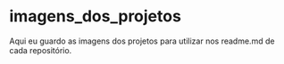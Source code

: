 # imagens_dos_projetos
Aqui eu guardo as imagens dos projetos para utilizar nos readme.md de cada repositório.

